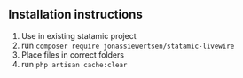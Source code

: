 
## Installation instructions

1. Use in existing statamic project
2. run `composer require jonassiewertsen/statamic-livewire`
3. Place files in correct folders
4. run `php artisan cache:clear`
